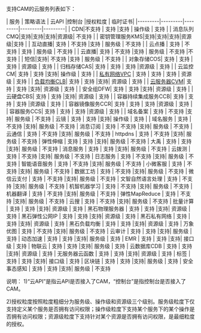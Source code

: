 支持CAM的云服务列表如下：

| 服务  | 策略语法 | 云API |控制台  |授权粒度 | 临时证书|
|---------|---------|---------|---------|---------|
| CDN|不支持 | 支持 |支持 |  操作级 | 支持 |
| 消息队列CMQ|支持|支持|支持|资源级| 不支持 |
| 密钥管理服务KMS|支持|支持|支持|资源级|支持 |
| 互动直播| 支持 | 不支持 |支持 |  服务级 | 不支持 |
| 云点播 | 支持 | 不支持 | 支持 | 服务级 | 不支持 |
| 云直播| 支持 | 不支持 |支持  | 服务级 | 不支持 |不支持 |
| 短信|支持| 不支持 |支持 | 服务级 | 不支持 |
| 对象存储COS| 支持 | 支持 |支持 | 资源级 | 支持 |
| 归档存储CAS| 支持 | 支持  | 支持  |资源级 | 支持 |
| 云监控CM| 支持 | 支持  |支持| 操作级 | 支持 |
| [私有网络VPC](https://www.qcloud.com/document/product/215/9510) |  支持 | 支持  | 支持 | 资源级 | 支持 |
| [负载均衡CLB](https://www.qcloud.com/document/product/214/9779)| 支持 | 支持  |支持| 资源级 | 支持 |
| [云服务器CVM](https://www.qcloud.com/document/product/213/10314)| 支持 | 支持  |支持| 资源级 | 支持 |
| 安全组DFW| 支持 | 支持  |支持| 资源级 | 支持 |
| 云硬盘CBS| 支持 | 支持  |支持| 资源级 | 支持 |
| 容器持续集成服务CCB| 支持 | 支持  | 支持  |资源级 | 支持 |
| 容器镜像服务CCR| 支持 | 支持  | 支持  |资源级 | 支持 |
| 容器服务CCS| 支持 | 支持  | 支持  |资源级 | 支持 |
| 域名备案 | 支持 | 不支持  |支持| 服务级 | 不支持 
| 云镜 | 支持 | 支持  |支持| 操作级 | 支持 |
| 域名服务 | 支持 | 不支持  |支持| 服务级 | 不支持 
| 消息订阅 | 支持 | 不支持  |支持| 服务级 | 不支持 
| 云通信 | 支持 | 不支持  |支持| 服务级 | 不支持 
| httpdns | 支持 | 不支持  |支持| 服务级 | 不支持 
| 弹性伸缩 | 支持 | 支持  |支持| 服务级 | 不支持 
| 大禹 | 支持 | 支持  |支持| 服务级 | 不支持 
| 消息服务 | 支持 | 支持  |支持| 服务级 | 不支持 
| 云拨测 | 支持 | 不支持  |支持| 服务级 | 不支持 
| 日志服务 | 支持 | 不支持  |支持| 服务级 | 不支持 
| 智能语音服务 | 支持 | 不支持  |支持| 服务级 | 不支持 
| 小微客服 | 支持 | 不支持  |支持| 服务级 | 不支持 
| 数据工坊 | 支持 | 不支持  |支持| 服务级 | 不支持 
| 微信云支付 | 支持 | 不支持  |支持| 服务级 | 不支持 
| 文智自然语言处理 | 支持 | 不支持  |支持| 服务级 | 不支持 
| 机智机器学习 | 支持 | 不支持  |支持| 服务级 | 不支持 
| 机器翻译 | 支持 | 不支持  |支持| 服务级 | 不支持 
| 弹性MapReduce | 支持 | 不支持  |支持| 服务级 | 不支持 
| 云搜 | 支持 | 不支持  |支持| 服务级 | 不支持
| 批量计算 | 支持 | 支持  |支持| 资源级 | 支持
| 黑石物理服务器 | 支持 | 支持  |支持| 资源级 | 支持
| 黑石弹性公网IP | 支持 | 支持  |支持| 资源级 | 支持
| 黑石私有网络 | 支持 | 支持  |支持| 资源级 | 支持
| 黑石负载均衡 | 支持 | 支持  |支持| 资源级 | 支持
| 万象优图 | 支持 | 不支持  |支持| 服务级 | 不支持
| 云审计 | 支持 | 支持  |支持| 服务级 | 支持
| 动态加速 | 支持 | 支持  |支持| 服务级 | 支持
| EMR | 支持 | 支持  |支持| 接口级 | 支持
| 物联云 | 支持 | 支持  |支持| 服务级 | 支持
| 云数据库CDB | 支持 | 支持  |支持| 资源级 | 支持
| 无服务器云函数 | 支持 | 支持  |支持| 资源级 | 支持
| 标签 | 支持 | 支持  |支持| 接口级 | 支持
| 区块链 | 支持 | 支持  |支持| 服务级 | 支持
| 安全事态感知 | 支持 | 支持  |支持| 服务级 | 不支持

说明：
1)“云API”是指云API是否接入了CAM，“控制台”是指控制台是否接入了CAM。 

2)授权粒度按照粒度粗细分为服务级、操作级和资源级三个级别。服务级粒度下仅支持定义某个服务是否拥有访问权限；操作级粒度下支持某个服务下的某个操作是否拥有访问权限；资源级粒度下支持针对某个资源是否拥有访问权限，是最细粒度的授权。

